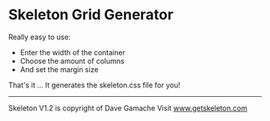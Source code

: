 # Skeleton Grid Generator

Really easy to use:

 * Enter the width of the container
 * Choose the amount of columns
 * And set the margin size


That's it ... It generates the skeleton.css file for you!

---

Skeleton V1.2 is copyright of Dave Gamache
Visit www.getskeleton.com